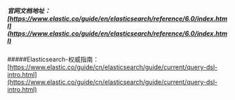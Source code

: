 ##### 官网文档地址：[https://www.elastic.co/guide/en/elasticsearch/reference/6.0/index.html](https://www.elastic.co/guide/en/elasticsearch/reference/6.0/index.html)

#####Elasticsearch-权威指南：[https://www.elastic.co/guide/cn/elasticsearch/guide/current/query-dsl-intro.html](https://www.elastic.co/guide/cn/elasticsearch/guide/current/query-dsl-intro.html)